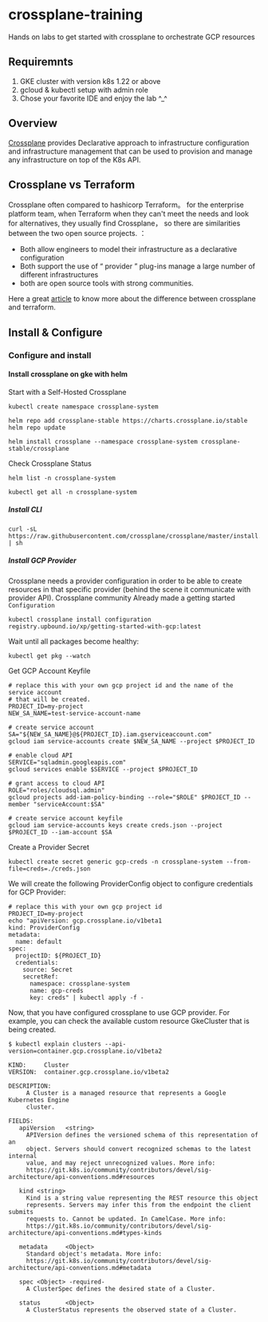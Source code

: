 # crossplane-training
Hands on labs to get started with crossplane to orchestrate GCP resources


## Requiremnts
1) GKE cluster with version k8s 1.22 or above
2) gcloud & kubectl setup with admin role
3) Chose your favorite IDE and enjoy the lab ^_^

## Overview 
[Crossplane](https://crossplane.io/) provides Declarative approach to infrastructure configuration and infrastructure management  that can be used to provision and manage any infrastructure on top of the K8s API.

## Crossplane vs Terraform
Crossplane often compared to hashicorp Terraform。 for the enterprise platform team, when Terraform when they can't meet the needs and look for alternatives, they usually find Crossplane， so there are similarities between the two open source projects. ：

* Both allow engineers to model their infrastructure as a declarative configuration
* Both support the use of “ provider ” plug-ins manage a large number of different infrastructures
* both are open source tools with strong communities.

Here a great [article](https://www.codestudyblog.com/8ten8/80328170911.html) to know more about the difference between crossplane and terraform.

## Install & Configure

### Configure and install

#### **Install crossplane on gke with helm**
Start with a Self-Hosted Crossplane

```
kubectl create namespace crossplane-system

helm repo add crossplane-stable https://charts.crossplane.io/stable
helm repo update

helm install crossplane --namespace crossplane-system crossplane-stable/crossplane

```

Check Crossplane Status
```
helm list -n crossplane-system

kubectl get all -n crossplane-system
```

##### **Install CLI**

```
curl -sL https://raw.githubusercontent.com/crossplane/crossplane/master/install.sh | sh
```

##### **Install GCP Provider**
Crossplane needs a provider configuration in order to be able to create resources in that specific provider (behind the scene it communicate with provider API).
Crossplane community Already made a getting started `Configuration`

```
kubectl crossplane install configuration registry.upbound.io/xp/getting-started-with-gcp:latest
```
Wait until all packages become healthy:
```
kubectl get pkg --watch
```

Get GCP Account Keyfile

```
# replace this with your own gcp project id and the name of the service account
# that will be created.
PROJECT_ID=my-project
NEW_SA_NAME=test-service-account-name

# create service account
SA="${NEW_SA_NAME}@${PROJECT_ID}.iam.gserviceaccount.com"
gcloud iam service-accounts create $NEW_SA_NAME --project $PROJECT_ID

# enable cloud API
SERVICE="sqladmin.googleapis.com"
gcloud services enable $SERVICE --project $PROJECT_ID

# grant access to cloud API
ROLE="roles/cloudsql.admin"
gcloud projects add-iam-policy-binding --role="$ROLE" $PROJECT_ID --member "serviceAccount:$SA"

# create service account keyfile
gcloud iam service-accounts keys create creds.json --project $PROJECT_ID --iam-account $SA
```

Create a Provider Secret
```
kubectl create secret generic gcp-creds -n crossplane-system --from-file=creds=./creds.json
```

We will create the following ProviderConfig object to configure credentials for GCP Provider:
```
# replace this with your own gcp project id
PROJECT_ID=my-project
echo "apiVersion: gcp.crossplane.io/v1beta1
kind: ProviderConfig
metadata:
  name: default
spec:
  projectID: ${PROJECT_ID}
  credentials:
    source: Secret
    secretRef:
      namespace: crossplane-system
      name: gcp-creds
      key: creds" | kubectl apply -f -
```

Now, that you have configured crossplane to use GCP provider.
For example, you can check the available custom resource GkeCluster that is being created.

```
$ kubectl explain clusters --api-version=container.gcp.crossplane.io/v1beta2

KIND:     Cluster
VERSION:  container.gcp.crossplane.io/v1beta2

DESCRIPTION:
     A Cluster is a managed resource that represents a Google Kubernetes Engine
     cluster.

FIELDS:
   apiVersion   <string>
     APIVersion defines the versioned schema of this representation of an
     object. Servers should convert recognized schemas to the latest internal
     value, and may reject unrecognized values. More info:
     https://git.k8s.io/community/contributors/devel/sig-architecture/api-conventions.md#resources

   kind <string>
     Kind is a string value representing the REST resource this object
     represents. Servers may infer this from the endpoint the client submits
     requests to. Cannot be updated. In CamelCase. More info:
     https://git.k8s.io/community/contributors/devel/sig-architecture/api-conventions.md#types-kinds

   metadata     <Object>
     Standard object's metadata. More info:
     https://git.k8s.io/community/contributors/devel/sig-architecture/api-conventions.md#metadata

   spec <Object> -required-
     A ClusterSpec defines the desired state of a Cluster.

   status       <Object>
     A ClusterStatus represents the observed state of a Cluster.
```
